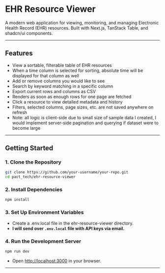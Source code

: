 # EHR Resource Viewer

A modern web application for viewing, monitoring, and managing Electronic Health Record (EHR) resources. Built with Next.js, TanStack Table, and shadcn/ui components.

---

## Features
- View a sortable, filterable table of EHR resources
- When a time column is selected for sorting, absolute time will be displayed for that column as well
- Add or remove columns you would like to see
- Search by keyword matching in a specific column
- Export current rows and columns as CSV
- Renders as soon as enough rows for one page are fetched
- Click a resource to view detailed metadata and history
- Filters, selected columns, page sizes, etc. are not saved anywhere on refresh
- Note: all logic is client-side due to small size of sample data I created, I would implement server-side pagination and querying if dataset were to become large

---

## Getting Started

### 1. Clone the Repository
```sh
git clone https://github.com/your-username/your-repo.git
cd pact_tech/ehr-resource-viewer
```

### 2. Install Dependencies
```sh
npm install
```

### 3. Set Up Environment Variables
- Create a .env.local file in the ehr-resource-viewer directory.
- **I will send over `.env.local` file with API keys via email.**

### 4. Run the Development Server
```sh
npm run dev
```
- Open [http://localhost:3000](http://localhost:3000) in your browser.

---
